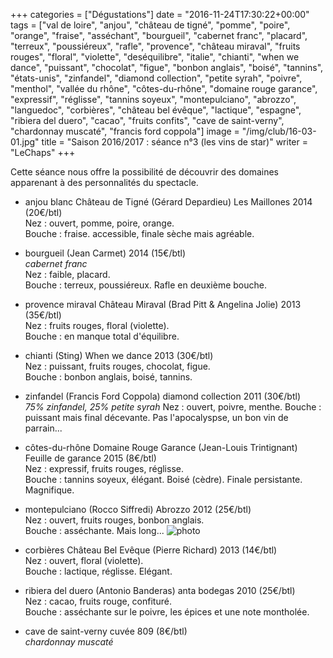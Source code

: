 +++
categories = ["Dégustations"]
date = "2016-11-24T17:30:22+00:00"
tags = ["val de loire", "anjou", "château de tigné", "pomme", "poire", "orange", "fraise", "asséchant", "bourgueil", "cabernet franc", "placard", "terreux", "poussiéreux", "rafle", "provence", "château miraval", "fruits rouges", "floral", "violette", "deséquilibre", "italie", "chianti", "when we dance", "puissant", "chocolat", "figue", "bonbon anglais", "boisé", "tannins", "états-unis", "zinfandel", "diamond collection", "petite syrah", "poivre", "menthol", "vallée du rhône", "côtes-du-rhône", "domaine rouge garance", "expressif", "réglisse", "tannins soyeux", "montepulciano", "abrozzo", "languedoc", "corbières", "château bel évêque", "lactique", "espagne", "ribiera del duero", "cacao", "fruits confits", "cave de saint-verny", "chardonnay muscaté", "francis ford coppola"]
image = "/img/club/16-03-01.jpg"
title = "Saison 2016/2017 : séance n°3 (les vins de star)"
writer = "LeChaps"
+++

Cette séance nous offre la possibilité de découvrir des domaines apparenant à des personnalités du spectacle.

* anjou blanc Château de Tigné (Gérard Depardieu) Les Maillones 2014 (20€/btl)  
Nez : ouvert, pomme, poire, orange.  
Bouche : fraise. accessible, finale sèche mais agréable.

* bourgueil (Jean Carmet) 2014 (15€/btl) <i class="fa fa-minus-circle"></i>  
_cabernet franc_  
Nez : faible, placard.  
Bouche : terreux, poussiéreux. Rafle en deuxième bouche.

* provence miraval Château Miraval (Brad Pitt & Angelina Jolie) 2013 (35€/btl) <i class="fa fa-minus-circle"></i>  
Nez : fruits rouges, floral (violette).  
Bouche : en manque total d'équilibre.

* chianti (Sting) When we dance 2013 (30€/btl)  
Nez : puissant, fruits rouges, chocolat, figue.  
Bouche : bonbon anglais, boisé, tannins.

* zinfandel (Francis Ford Coppola) diamond collection 2011 (30€/btl)  
_75% zinfandel, 25% petite syrah_
Nez : ouvert, poivre, menthe.
Bouche : puissant mais final décevante. Pas l'apocalyspse, un bon vin de parrain...

* côtes-du-rhône Domaine Rouge Garance (Jean-Louis Trintignant) Feuille de garance 2015 (8€/btl) <i class="fa fa-plus-circle"></i>  
Nez : expressif, fruits rouges, réglisse.  
Bouche : tannins soyeux, élégant. Boisé (cèdre). Finale persistante. Magnifique.

* montepulciano (Rocco Siffredi) Abrozzo 2012 (25€/btl)  
Nez : ouvert, fruits rouges, bonbon anglais.  
Bouche : asséchante. Mais long...
![photo][1]

* corbières Château Bel Evêque (Pierre Richard) 2013 (14€/btl) <i class="fa fa-plus-circle"></i>  
Nez : ouvert, floral (violette).  
Bouche : lactique, réglisse. Elégant.

* ribiera del duero (Antonio Banderas) anta bodegas 2010 (25€/btl)  
Nez : cacao, fruits rouge, confituré.  
Bouche : asséchante sur le poivre, les épices et une note montholée.

* cave de saint-verny cuvée 809 (8€/btl)  
_chardonnay muscaté_

[1]: /img/club/16-03-01.jpg
